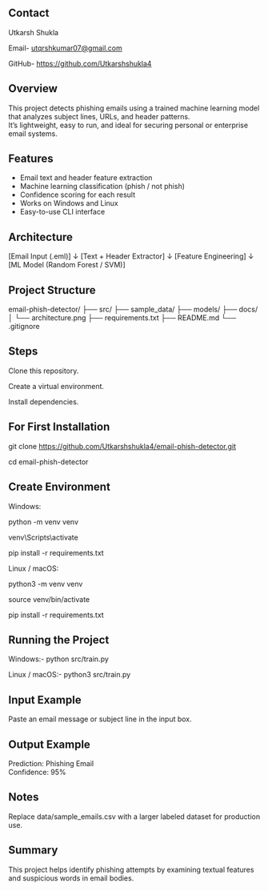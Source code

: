 ## Contact

Utkarsh Shukla

Email- utqrshkumar07@gmail.com

 GitHub- https://github.com/Utkarshshukla4



##  Overview
This project detects phishing emails using a trained machine learning model that analyzes subject lines, URLs, and header patterns.  
It’s lightweight, easy to run, and ideal for securing personal or enterprise email systems.


##  Features
- Email text and header feature extraction  
- Machine learning classification (phish / not phish)  
- Confidence scoring for each result  
- Works on Windows and Linux  
- Easy-to-use CLI interface  



##  Architecture

[Email Input (.eml)] 
      ↓
[Text + Header Extractor]
      ↓
[Feature Engineering]
      ↓
[ML Model (Random Forest / SVM)]



## Project Structure
email-phish-detector/
├── src/
├── sample_data/
├── models/
├── docs/
│   └── architecture.png
├── requirements.txt
├── README.md
└── .gitignore

   
## Steps
Clone this repository.

Create a virtual environment.

Install dependencies.


## For First Installation
git clone https://github.com/Utkarshshukla4/email-phish-detector.git

cd email-phish-detector

## Create Environment 
Windows:

python -m venv venv

venv\Scripts\activate

pip install -r requirements.txt


Linux / macOS:

python3 -m venv venv

source venv/bin/activate

pip install -r requirements.txt


## Running the Project
Windows:-
python src/train.py

Linux / macOS:-
python3 src/train.py


## Input Example

Paste an email message or subject line in the input box.

## Output Example
Prediction: Phishing Email  
Confidence: 95%

## Notes
Replace data/sample_emails.csv with a larger labeled dataset for production use.

## Summary

This project helps identify phishing attempts by examining textual features and suspicious words in email bodies.
